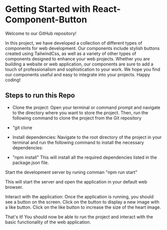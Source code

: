# Getting Started with React-Component-Button

Welcome to our GitHub repository! 

In this project, we have developed a collection of different types of components for web development. Our components include stylish buttons created using TailwindCss, as well as a variety of other types of components designed to enhance your web projects. Whether you are building a website or web application, our components are sure to add a touch of professionalism and sophistication to your work. We hope you find our components useful and easy to integrate into your projects. Happy coding!

## Steps to run this Repo

- Clone the project: Open your terminal or command prompt and navigate to the directory where you want to store the project. Then, run the following command to clone the project from the Git repository
- "git clone <project link>


- Install dependencies: Navigate to the root directory of the project in your terminal and run the following command to install the necessary dependencies:
- "npm install" This will install all the required dependencies listed in the package.json file.

Start the development server by runing comman "npm run start"

This will start the server and open the application in your default web browser.

Interact with the application: Once the application is running, you should see a button on the screen. Click on the button to display a new image with a like button. Click on the like button to increase the size of the heart image.

That's it! You should now be able to run the project and interact with the basic functionality of the web application.
